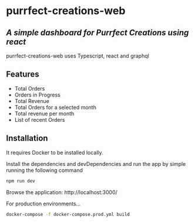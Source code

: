 # purrfect-creations-web

## _A simple dashboard for Purrfect Creations using react_

purrfect-creations-web uses Typescript, react and graphql

## Features

- Total Orders
- Orders in Progress
- Total Revenue
- Total Orders for a selected month
- Total revenue per month
- List of recent Orders

## Installation

It requires Docker to be installed locally.

Install the dependencies and devDependencies and run the app by simple running the following command

```sh
npm run dev
```

Browse the application: http://localhost:3000/

For production environments...

```sh
docker-compose -f docker-compose.prod.yml build
```
